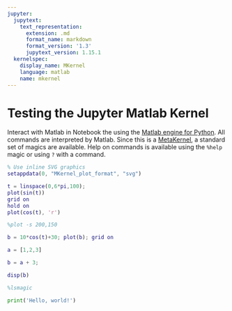 ```yaml
---
jupyter:
  jupytext:
    text_representation:
      extension: .md
      format_name: markdown
      format_version: '1.3'
      jupytext_version: 1.15.1
  kernelspec:
    display_name: MKernel
    language: matlab
    name: mkernel
---
```


Testing the Jupyter Matlab Kernel
============

Interact with Matlab in Notebook the using the [Matlab engine for Python](https://www.mathworks.com/help/matlab/matlab-engine-for-python.html).  All commands are interpreted by Matlab.  Since this is a [MetaKernel](https://github.com/Calysto/metakernel), a standard set of magics are available.  Help on commands is available using the `%help` magic or using `?` with a command.

```matlab
% Use inline SVG graphics
setappdata(0, "MKernel_plot_format", "svg")
```

```matlab
t = linspace(0,6*pi,100);
plot(sin(t))
grid on
hold on
plot(cos(t), 'r')
```

```matlab
%plot -s 200,150
```

```matlab
b = 10*cos(t)+30; plot(b); grid on
```

```matlab
a = [1,2,3]
```

```matlab
b = a + 3;
```

```matlab
disp(b)
```

```matlab
%lsmagic
```

```python
print('Hello, world!')
```

```matlab

```
